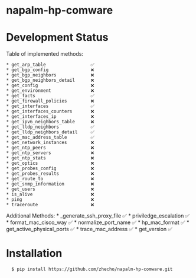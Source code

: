 # napalm-hp-comware


Development Status
==================

Table of implemented methods:

    * get_arp_table                 ✅
    * get_bgp_config                ❌
    * get_bgp_neighbors             ❌
    * get_bgp_neighbors_detail      ❌
    * get_config                    ❌
    * get_environment               ❌
    * get_facts                     ✅
    * get_firewall_policies         ❌
    * get_interfaces                ✅
    * get_interfaces_counters       ❌
    * get_interfaces_ip             ❌
    * get_ipv6_neighbors_table      ❌
    * get_lldp_neighbors            ✅
    * get_lldp_neighbors_detail     ✅
    * get_mac_address_table         ✅
    * get_network_instances         ❌
    * get_ntp_peers                 ❌
    * get_ntp_servers               ❌
    * get_ntp_stats                 ❌
    * get_optics                    ❌
    * get_probes_config             ❌
    * get_probes_results            ❌
    * get_route_to                  ❌
    * get_snmp_information          ❌
    * get_users                     ❌
    * is_alive                      ❌
    * ping                          ❌
    * traceroute                    ❌
                                    
Additional Methods:
    * _generate_ssh_proxy_file      ✅
    * priviledge_escalation         ✅
    * format_mac_cisco_way          ✅
    * normalize_port_name           ✅
    * hp_mac_format                 ✅
    * get_active_physical_ports     ✅
    * trace_mac_address             ✅
    * get_version                   ✅

Installation
============

  ```
    $ pip install https://github.com/zhecho/napalm-hp-comware.git
  ```    

